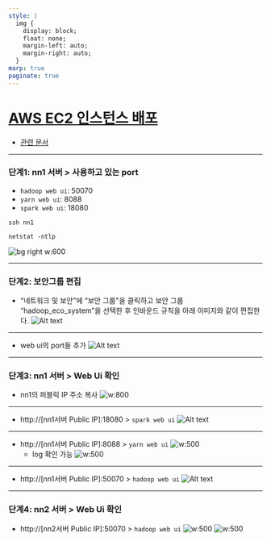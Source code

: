 ```yaml
---
style: |
  img {
    display: block;
    float: none;
    margin-left: auto;
    margin-right: auto;
  }
marp: true
paginate: true
---
```

# [AWS EC2 인스턴스 배포](https://www.youtube.com/watch?v=QQUKRVmdGVc&list=PLJlUnZ1kDbt7X2C4ntIYHmphNDIc5wN8J&index=12)
- [관련 문서](https://biggongjam.notion.site/11-WEB-UI-845c644be05443f895d621841a0fd159)

---
### 단계1: nn1 서버 > 사용하고 있는 port
- `hadoop web ui`: 50070
- `yarn web ui`: 8088
- `spark web ui`: 18080
```shell
ssh nn1 

netstat -ntlp
```
![bg right w:600](image-3.png)

---
### 단계2: 보안그룹 편집
- “네트워크 및 보안”에 “보안 그룹"을 클릭하고 보안 그룹 “hadoop_eco_system”을 선택한 후 인바운드 규칙을 아래 이미지와 같이 편집한다.
![Alt text](image-2.png)

---
- web ui의 port들 추가 
![Alt text](image-4.png)

---
### 단계3: nn1 서버 > Web Ui 확인 
- nn1의 퍼블릭 IP 주소 복사 
![w:800](image-5.png)

---
-  http://[nn1서버 Public IP]:18080 > `spark web ui`
![Alt text](image-6.png)

---
- http://[nn1서버 Public IP]:8088 > `yarn web ui`
![w:500](image-7.png)
  - log 확인 가능 
![w:500](image-11.png)

---
- http://[nn1서버 Public IP]:50070 > `hadoop web ui`
![Alt text](image-8.png)


---
### 단계4: nn2 서버 > Web Ui 확인 
- http://[nn2서버 Public IP]:50070 > `hadoop web ui`
![w:500](image-10.png)
![w:500](image-9.png)


